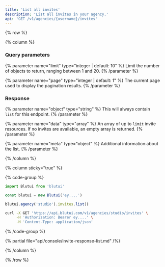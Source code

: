 ```yaml
---
title: 'List all invites'
description: 'List all invites in your agency.'
api: 'GET /v1/agencies/{username}/invites'
---
```


{% row %}

{% column %}
### Query parameters

{% parameter name="limit" type="integer | default: 10" %}
Limit the number of objects to return, ranging between 1 and 20.
{% /parameter %}

{% parameter name="page" type="integer | default: 1" %}
The current page used to display the pagination results.
{% /parameter %}

### Response

{% parameter name="object" type="string" %}
This will always contain `list` for this endpoint.
{% /parameter %}

{% parameter name="data" type="array" %}
An array of up to `limit` invite resources. If no invites are available, an empty array is returned.
{% /parameter %}

{% parameter name="meta" type="object" %}
Additional information about the list.
{% /parameter %}

{% /column %}

{% column sticky="true" %}

{% code-group %}

```ts {% process=false filename="Node.js" %}
import Blutui from 'blutui'

const blutui = new Blutui('ey....')

blutui.agency('studio').invites.list()
```

```bash {% process=false filename="cURL" %}
curl -X GET 'https://api.blutui.com/v1/agencies/studio/invites' \
     -H 'Authorization: Bearer ey....' \
     -H 'Content-Type: application/json'
```

{% /code-group %}

{% partial file="api/console/invite-response-list.md" /%}

{% /column %}

{% /row %}
